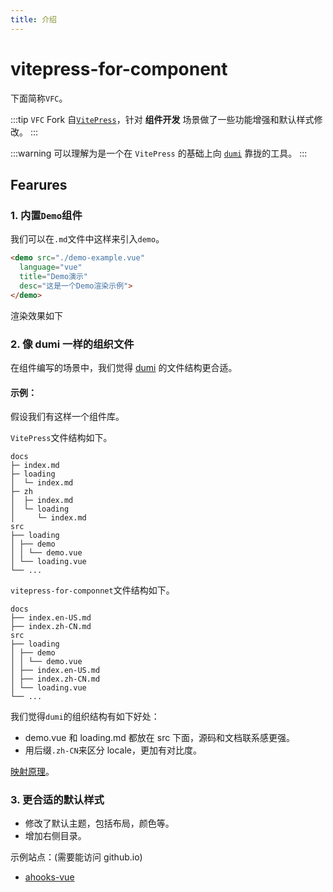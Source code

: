 ```yaml
---
title: 介绍
---
```


# vitepress-for-component

下面简称`VFC`。

:::tip
`VFC` Fork 自[`VitePress`](https://github.com/vuejs/vitepress)，针对 **组件开发** 场景做了一些功能增强和默认样式修改。
:::

:::warning
可以理解为是一个在 `VitePress` 的基础上向 [`dumi`](https://d.umijs.org/) 靠拢的工具。
:::

## Fearures

### 1. 内置`Demo`组件

我们可以在`.md`文件中这样来引入`demo`。

```md
<demo src="./demo-example.vue"
  language="vue"
  title="Demo演示"
  desc="这是一个Demo渲染示例">
</demo>
```

渲染效果如下
<demo src="./demo-example.vue"
  language="vue"
  title="Demo演示"
  desc="这是一个Demo渲染示例">
</demo>

### 2. 像 dumi 一样的组织文件

在组件编写的场景中，我们觉得 [dumi](https://d.umijs.org/zh-CN/guide) 的文件结构更合适。

#### 示例：

假设我们有这样一个组件库。

`VitePress`文件结构如下。

```
docs
├─ index.md
├─ loading
│  └─ index.md
├─ zh
│  ├─ index.md
│  └─ loading
│     └─ index.md
src
├── loading
│ ├── demo
│ │ └── demo.vue
│ └── loading.vue
└── ...
```

`vitepress-for-componnet`文件结构如下。

```
docs
├── index.en-US.md
├── index.zh-CN.md
src
├── loading
│ ├── demo
│ │ └── demo.vue
│ ├── index.en-US.md
│ ├── index.zh-CN.md
│ └── loading.vue
└── ...
```

我们觉得`dumi`的组织结构有如下好处：

- demo.vue 和 loading.md 都放在 src 下面，源码和文档联系感更强。
- 用后缀`.zh-CN`来区分 locale，更加有对比度。

[映射原理](/guide/mapping)。

### 3. 更合适的默认样式

- 修改了默认主题，包括布局，颜色等。
- 增加右侧目录。

示例站点：(需要能访问 github.io)

- [ahooks-vue](https://dewfall123.github.io/ahooks-vue/zh/)
